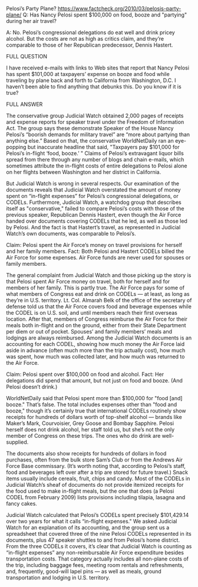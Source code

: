 Pelosi’s Party Plane?
https://www.factcheck.org/2010/03/pelosis-party-plane/
Q: Has Nancy Pelosi spent $100,000 on food, booze and "partying" during her air travel?

A: No. Pelosi’s congressional delegations do eat well and drink pricey alcohol. But the costs are not as high as critics claim, and they’re comparable to those of her Republican predecessor, Dennis Hastert.


FULL QUESTION

I have received e-mails with links to Web sites that report that Nancy Pelosi has spent $101,000 at taxpayers’ expense on booze and food while traveling by plane back and forth to California from Washington, D.C. I haven’t been able to find anything that debunks this. Do you know if it is true?

FULL ANSWER

The conservative group Judicial Watch obtained 2,000 pages of receipts and expense reports for speaker travel under the Freedom of Information Act. The group says these demonstrate Speaker of the House Nancy Pelosi’s “boorish demands for military travel” are “more about partying than anything else.” Based on that, the conservative WorldNetDaily ran an eye-popping but inaccurate headline that said, "Taxpayers pay $101,000 for Pelosi’s in-flight ‘food, booze.’ " Claims of Pelosi’s extravagant liquor bills spread from there through any number of blogs and chain e-mails, which sometimes attribute the in-flight costs of entire delegations to Pelosi alone on her flights between Washington and her district in California.

But Judicial Watch is wrong in several respects. Our examination of the documents reveals that Judicial Watch overstated the amount of money spent on “in-flight expenses” for Pelosi’s congressional delegations, or CODELs. Furthermore, Judicial Watch, a watchdog group that describes itself as "conservative," failed to compare Pelosi’s costs with those of the previous speaker, Republican Dennis Hastert, even though the Air Force handed over documents covering CODELs that he led, as well as those led by Pelosi. And the fact is that Hastert’s travel, as represented in Judicial Watch’s own documents, was comparable to Pelosi’s.

Claim: Pelosi spent the Air Force’s money on travel provisions for herself and her family members.
Fact: Both Pelosi and Hastert CODELs billed the Air Force for some expenses. Air Force funds are never used for spouses or family members.

The general complaint from Judicial Watch and those picking up the story is that Pelosi spent Air Force money on travel, both for herself and for members of her family. This is partly true. The Air Force pays for some of what members of Congress eat and drink on CODELs — at least, as long as they’re in U.S. territory. Lt. Col. Almarah Belk of the office of the secretary of defense told us that the Air Force covers food and beverage expenses while the CODEL is on U.S. soil, and until members reach their first overseas location. After that, members of Congress reimburse the Air Force for their meals both in-flight and on the ground, either from their State Department per diem or out of pocket. Spouses’ and family members’ meals and lodgings are always reimbursed. Among the Judicial Watch documents is an accounting for each CODEL, showing how much money the Air Force laid aside in advance (often much more than the trip actually cost), how much was spent, how much was collected later, and how much was returned to the Air Force.

Claim: Pelosi spent over $100,000 on food and alcohol.
Fact: Her delegations did spend that amount, but not just on food and booze. (And Pelosi doesn’t drink.)

WorldNetDaily said that Pelosi spent more than $100,000 for "food [and] booze." That’s false. The total includes expenses other than "food and booze," though it’s certainly true that international CODELs routinely show receipts for hundreds of dollars worth of top-shelf alcohol — brands like Maker’s Mark, Courvoisier, Grey Goose and Bombay Sapphire. Pelosi herself does not drink alcohol, her staff told us, but she’s not the only member of Congress on these trips. The ones who do drink are well-supplied.

The documents also show receipts for hundreds of dollars in food purchases, often from the bulk store Sam’s Club or from the Andrews Air Force Base commissary. (It’s worth noting that, according to Pelosi’s staff, food and beverages left over after a trip are stored for future travel.) Snack items usually include cereals, fruit, chips and candy. Most of the CODELs in Judicial Watch’s sheaf of documents do not provide itemized receipts for the food used to make in-flight meals, but the one that does (a Pelosi CODEL from February 2009) lists provisions including tilapia, lasagna and fancy cakes.

Judicial Watch calculated that Pelosi’s CODELs spent precisely $101,429.14 over two years for what it calls “in-flight expenses." We asked Judicial Watch for an explanation of its accounting, and the group sent us a spreadsheet that covered three of the nine Pelosi CODELs represented in its documents, plus 47 speaker shuttles to and from Pelosi’s home district. From the three CODELs it covers, it’s clear that Judicial Watch is counting as “in-flight expenses” any non-reimbursable Air Force expenditure besides transportation costs. That category actually includes all non-plane costs of the trip, including baggage fees, meeting room rentals and refreshments, and, frequently, good-will lapel pins — as well as meals, ground transportation and lodging in U.S. territory.
